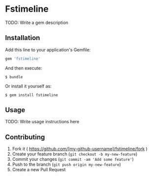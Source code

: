 # Fstimeline

TODO: Write a gem description

## Installation

Add this line to your application's Gemfile:

```ruby
gem 'fstimeline'
```

And then execute:

    $ bundle

Or install it yourself as:

    $ gem install fstimeline

## Usage

TODO: Write usage instructions here

## Contributing

1. Fork it ( https://github.com/[my-github-username]/fstimeline/fork )
2. Create your feature branch (`git checkout -b my-new-feature`)
3. Commit your changes (`git commit -am 'Add some feature'`)
4. Push to the branch (`git push origin my-new-feature`)
5. Create a new Pull Request
